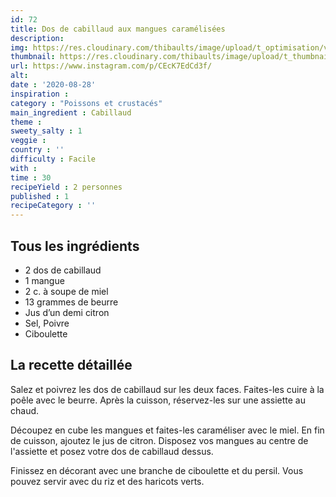 ```yaml
---
id: 72
title: Dos de cabillaud aux mangues caramélisées
description: 
img: https://res.cloudinary.com/thibaults/image/upload/t_optimisation/v1600517399/Recipes/20200828_cabillaud_mangue.jpg
thumbnail: https://res.cloudinary.com/thibaults/image/upload/t_thumbnail_josie/v1600517399/Recipes/20200828_cabillaud_mangue.jpg
url: https://www.instagram.com/p/CEcK7EdCd3f/
alt: 
date : '2020-08-28'
inspiration :
category : "Poissons et crustacés"
main_ingredient : Cabillaud
theme : 
sweety_salty : 1
veggie : 
country : ''
difficulty : Facile
with : 
time : 30
recipeYield : 2 personnes
published : 1
recipeCategory : ''
---
```


## Tous les ingrédients
 - 2 dos de cabillaud
 - 1 mangue
 - 2 c. à soupe de miel
 - 13 grammes de beurre
 - Jus d’un demi citron
 - Sel, Poivre
 - Ciboulette

## La recette détaillée
Salez et poivrez les dos de cabillaud sur les deux faces. Faites-les cuire à la poêle avec le beurre. Après la cuisson, réservez-les sur une assiette au chaud.

Découpez en cube les mangues et faites-les caraméliser avec le miel. En fin de cuisson, ajoutez le jus de citron. Disposez vos mangues au centre de l'assiette et posez votre dos de cabillaud dessus.

Finissez en décorant avec une branche de ciboulette et du persil. Vous pouvez servir avec du riz et des haricots verts.